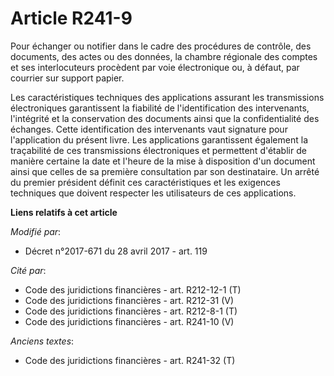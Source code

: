 # Article R241-9

Pour échanger ou notifier dans le cadre des procédures de contrôle, des documents, des actes ou des données, la chambre
régionale des comptes et ses interlocuteurs procèdent par voie électronique ou, à défaut, par courrier sur support papier.

Les caractéristiques techniques des applications assurant les transmissions électroniques garantissent la fiabilité de
l'identification des intervenants, l'intégrité et la conservation des documents ainsi que la confidentialité des échanges.
Cette identification des intervenants vaut signature pour l'application du présent livre. Les applications garantissent
également la traçabilité de ces transmissions électroniques et permettent d'établir de manière certaine la date et l'heure de
la mise à disposition d'un document ainsi que celles de sa première consultation par son destinataire. Un arrêté du premier
président définit ces caractéristiques et les exigences techniques que doivent respecter les utilisateurs de ces
applications.

**Liens relatifs à cet article**

_Modifié par_:

  - Décret n°2017-671 du 28 avril 2017 - art. 119

_Cité par_:

  - Code des juridictions financières - art. R212-12-1 (T)
  - Code des juridictions financières - art. R212-31 (V)
  - Code des juridictions financières - art. R212-8-1 (T)
  - Code des juridictions financières - art. R241-10 (V)

_Anciens textes_:

  - Code des juridictions financières - art. R241-32 (T)
